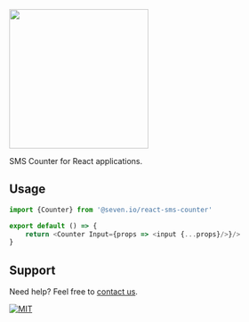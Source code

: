 <img src="https://www.seven.io/wp-content/uploads/Logo.svg" width="250" />

SMS Counter for React applications.

## Usage

```typescript jsx
import {Counter} from '@seven.io/react-sms-counter'

export default () => {
    return <Counter Input={props => <input {...props}/>}/>
}
```

## Support

Need help? Feel free to [contact us](https://www.seven.io/en/company/contact).

[![MIT](https://img.shields.io/badge/License-MIT-teal.svg)](LICENSE)
